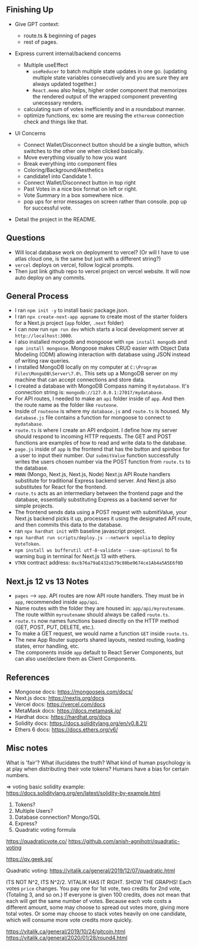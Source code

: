 ## Finishing Up
- Give GPT context:
    - route.ts & beginning of pages
    - rest of pages.

- Express current internal/backend concerns
    - Multiple useEffect
        - `useReducer` to batch multiple state updates in one go. (updating multiple state variables consecutively and you are sure they are always updated together.)
        - `React.memo` also helps, higher order component that memorizes the rendered output of the wrapped component preventing unecessary renders.
    - calculating sum of votes inefficiently and in a roundabout manner.
    - optimize functions, ex: some are reusing the `ethereum` connection check and things like that.

- UI Concerns
    - Connect Wallet/Disconnect button should be a single button, which switches to the other one when clicked basically.
    - Move everything visually to how you want
    - Break everything into component files
    - Coloring/Background/Aesthetics
    - candidate1 into Candidate 1.
    - Connect Wallet/Disconnect button in top right
    - Past Votes in a nice box format on left or right.
    - Vote Summary in a box somewhere nice.
    - pop ups for error messages on screen rather than console. pop up for successful vote.

- Detail the project in the README.








## Questions
- Will local database work on deployment to vercel? (Or will I have to use atlas cloud one, is the same but just with a different string?)
- `vercel` deploys on vercel, follow logical prompts.
- Then just link github repo to vercel project on vercel website. It will now auto deploy on any commits.




## General Process
- I ran `npm init -y` to install basic package.json.
- I ran `npx create-next-app appname` to create most of the starter folders for a Next.js project (`app` folder, `.next` folder)
- I can now run `npm run dev` which starts a local development server at `http://localhost:3000`. 
- I also installed mongodb and mongoose with `npm install mongodb` and `npm install mongoose`. Mongoose makes CRUD easier with Object Data Modeling (ODM) allowing interaction with database using JSON instead of writing raw queries.
- I installed MongoDB locally on my computer at `C:\Program Files\MongoDB\Server\7.0\`. This sets up a MongoDB server on my machine that can accept connections and store data.
- I created a database with MongoDB Compass naming it `mydatabase`. It's connection string is: `mongodb://127.0.0.1:27017/mydatabase`.
- For API routes, I needed to make an `api` folder inside of `app`. And then the route name as the folder like `routeone`. 
- Inside of `routeone` is where my `database.js` and `route.ts` is housed. My `database.js` file contains a function for mongoose to connect to `mydatabase`.
- `route.ts` is where I create an API endpoint. I define how my server should respond to incoming HTTP requests. The GET and POST functions are examples of how to read and write data to the database.
- `page.js` inside of `app` is the frontend that has the button and spinbox for a user to input their number. Our `submitValue` function successfully writes the users chosen number via the POST function from `route.ts` to the database.
- `MNNN` (Mongo, Next.js, Next.js, Node) Next.js API Route handlers substitute for traditional Express backend server. And Next.js also substitutes for React for the frontend.
- `route.ts` acts as an intermediary between the frontend page and the database, essentially substituting Express as a backend server for simple projects.
- The frontend sends data using a POST request with submitValue, your Next.js backend picks it up, processes it using the designated API route, and then commits this data to the database.
- ran `npx hardhat init` with baseline javascript project.
- `npx hardhat run scripts/deploy.js --network sepolia` to deploy `VoteToken`.
- `npm install ws bufferutil utf-8-validate --save-optional` to fix warning bug in terminal for Next.js 13 with ethers.
- `VTKN` contract address: `0xcb76a79aE432a579c80be9674ce1Ab4a5A5E6f0D`


## Next.js 12 vs 13 Notes
- `pages` --> `app`. API routes are now API route handlers. They must be in `app`, recommended inside `app/api`.
- Name routes with the folder they are housed in: `app/api/myroutename`. The route within `myroutename` should always be called `route.ts`.
- `route.ts` now names functions based directly on the HTTP method (GET, POST, PUT, DELETE, etc.).
- To make a GET request, we would name a function `GET` inside `route.ts`.
- The new App Router supports shared layouts, nested routing, loading states, error handling, etc.
- The components inside `app` default to React Server Components, but can also use/declare them as Client Components. 


## References
- Mongoose docs: https://mongoosejs.com/docs/
- Next.js docs: https://nextjs.org/docs
- Vercel docs: https://vercel.com/docs
- MetaMask docs: https://docs.metamask.io/
- Hardhat docs: https://hardhat.org/docs
- Solidity docs: https://docs.soliditylang.org/en/v0.8.21/
- Ethers 6 docs: https://docs.ethers.org/v6/



## Misc notes

What is 'fair'?
What illucidates the truth?
What kind of human psychology is at play when distributing their vote tokens?
Humans have a bias for certain numbers.

=> voting basic solidity example: https://docs.soliditylang.org/en/latest/solidity-by-example.html

1. Tokens?
2. Multiple Users?
3. Database connection? Mongo/SQL
4. Express?
5. Quadratic voting formula

https://quadraticvote.co/
https://github.com/anish-agnihotri/quadratic-voting

https://qv.geek.sg/

Quadratic voting: 
https://vitalik.ca/general/2019/12/07/quadratic.html

ITS NOT N^2, ITS N^2/2. VITALIK HAS IT RIGHT. SHOW THE GRAPHS!
Each votes `price` changes. You pay one for 1st vote, two credits for 2nd vote, (Totaling 3, and so on.)
If everyone is given 100 credits, does not mean that each will get the same number of votes.
Because each vote costs a different amount, some may choose to spread out votes more, giving more total votes.
Or some may choose to stack votes heavily on one candidate, which will consume more vote credits more quickly.

https://vitalik.ca/general/2019/10/24/gitcoin.html
https://vitalik.ca/general/2020/01/28/round4.html